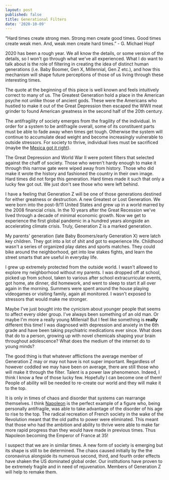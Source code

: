 ```yaml
---
layout: post
published: false
title: Generational Filters
date: '2020-10-09'
---
```

“Hard times create strong men. Strong men create good times. Good times create weak men. And, weak men create hard times.” - G. Michael Hopf

2020 has been a rough year. We all know the details, or some version of the details, so I won't go through what we've all experienced. What I do want to talk about is the role of filtering in creating the idea of distinct human generations (i.e. Baby Boomer, Gen X, Millennial, Gen Z etc.), and how this mechanism will shape future perceptions of those of us living through these interesting times.

The quote at the beginning of this piece is well known and feels intuitively correct to many of us. The Greatest Generation hold a place in the American psyche not unlike those of ancient gods. These were the Americans who hustled to make it out of the Great Depression then escaped the WWII meat grinder to found American greatness in the second half of the 20th century.

The antifragility of society emerges from the fragility of the individual. In order for a system to be antifragile overall, some of its constituent parts must be able to fade away when times get tough. Otherwise the system will continue to accumulate dead weight and become increasingly vulnerable to outside stressors. For society to thrive, individual lives must be sacrificed (maybe the [Mexica got it right](https://www.sciencemag.org/news/2018/06/feeding-gods-hundreds-skulls-reveal-massive-scale-human-sacrifice-aztec-capital)).

The Great Depression and World War II were potent filters that selected against the chaff of society. Those who weren't hardy enough to make it through this narrow gate were wiped away from history. Those who did make it wrote the history and fashioned the country in their own image. Hard times did not forge this generation. Hard times made it such that only a lucky few got out. We just don't see those who were left behind.

I have a feeling that Generation Z will be one of those generations destined for either greatness or destruction. A new Greatest or Lost Generation. We were born into the post-9/11 United States and grew up in a world marred by the 2008 financial crisis. In the 10 years after the Great Recession we've lived through a decade of minimal economic growth. Now we get to experience the first global pandemic in a hundred years alongside an accelerating climate crisis. Truly, Generation Z is a marked generation.

My parents' generation (late Baby Boomers/early Generation X) were latch key children. They got into a lot of shit and got to experience life. Childhood wasn't a series of organized play dates and sports matches. They could bike around the neighborhood, get into low stakes fights, and learn the street smarts that are useful in everyday life. 

I grew up extremely protected from the outside world. I wasn't allowed to explore my neighborhood without my parents. I was dropped off at school, picked up from school, taken to various after school extracurricular events, got home, ate dinner, did homework, and went to sleep to start it all over again in the morning. Summers were spent around the house playing videogames or visiting family, again all monitored. I wasn't exposed to stressors that would make me stronger.

Maybe I've just bought into the cynicism about younger people that seems to affect every older group. I've always been something of an old man. Or maybe I'm more a really young Millenial! But I feel like something is __really__ different this time! I was diagnosed with depression and anxiety in the 6th grade and have been taking psychiatric medications ever since. What does that do to a person, growing up with novel chemicals shaping your brain throughout adolescence? What does the medium of the internet do to young minds?

The good thing is that whatever afflictions the average member of Generation Z may or may not have is not super important. Regardless of however coddled we may have been on average, there are still those who will make it through the filter. Talent is a power law phenomenon. Indeed, I think I know a few of those lucky few. Hopefully I can become one of them! People of ability will be needed to re-create our world and they will make it to the top.

It is only in times of chaos and disorder that systems can rearrange themselves. I think [Napoleon](https://en.wikipedia.org/wiki/Napoleon) is the perfect example of a figure who, being personally antifragile, was able to take advantage of the disorder of his age to rise to the top. The radical recreation of French society in the wake of the Revolution meant that the old paths to power were eliminated. This meant that those who had the ambition and ability to thrive were able to make far more rapid progress than they would have made in previous times. Thus Napoleon becoming the Emperor of France at 35!

I suspect that we are in similar times. A new form of society is emerging but its shape is still to be determined. The chaos caused initially by the the coronavirus alongside its numerous second, third, and fourth order effects have shaken the US dominated global order. Our institutions have proven to be extremely fragile and in need of rejuvenation. Members of Generation Z will help to remake them.
